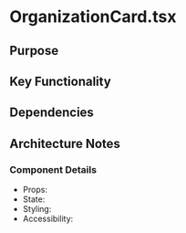 # OrganizationCard.tsx

## Purpose

## Key Functionality

## Dependencies

## Architecture Notes

### Component Details
- Props: 
- State: 
- Styling: 
- Accessibility: 
